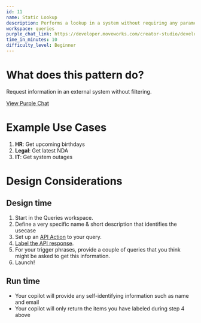 ```yaml
---
id: 11
name: Static Lookup
description: Performs a lookup in a system without requiring any parameters
workspace: queries
purple_chat_link: https://developer.moveworks.com/creator-studio/developer-tools/purple-chat-builder/?workspace=%7B%22title%22%3A%22My+Workspace%22%2C%22botSettings%22%3A%7B%7D%2C%22mocks%22%3A%5B%7B%22id%22%3A8533%2C%22title%22%3A%22Mock+1%22%2C%22transcript%22%3A%7B%22settings%22%3A%7B%22colorStyle%22%3A%22LIGHT%22%2C%22startTime%22%3A%2211%3A43+AM%22%2C%22defaultPerson%22%3A%22GWEN%22%2C%22editable%22%3Atrue%7D%2C%22messages%22%3A%5B%7B%22from%22%3A%22USER%22%2C%22text%22%3A%22Are+there+any+upcoming+birthdays+within+the+company%3F%22%7D%2C%7B%22from%22%3A%22ANNOTATION%22%2C%22text%22%3A%22%3Cp%3ERun+report+in+Workday+to+get+any+upcoming+birthdays%3C%2Fp%3E%22%7D%2C%7B%22from%22%3A%22BOT%22%2C%22text%22%3A%22%3Ci%3EOne+moment%2C+fetching+your+results.+This+may+take+%7E10+seconds%3C%2Fi%3E%5Cn%22%2C%22cards%22%3A%5B%7B%22title%22%3A%22John+Mouse%3A+March+25%22%7D%2C%7B%22title%22%3A%22Julia+Gargonzo%3A+April+1%22%7D%2C%7B%22title%22%3A%22Lilly+Lucy%3A+April+2%22%7D%5D%7D%5D%7D%7D%5D%7D
time_in_minutes: 10
difficulty_level: Beginner
---
```


# What does this pattern do?

Request information in an external system without filtering.

[View Purple Chat](https://developer.moveworks.com/creator-studio/developer-tools/purple-chat-builder/?workspace=%7B%22title%22%3A%22My+Workspace%22%2C%22botSettings%22%3A%7B%7D%2C%22mocks%22%3A%5B%7B%22id%22%3A8533%2C%22title%22%3A%22Mock+1%22%2C%22transcript%22%3A%7B%22settings%22%3A%7B%22colorStyle%22%3A%22LIGHT%22%2C%22startTime%22%3A%2211%3A43+AM%22%2C%22defaultPerson%22%3A%22GWEN%22%2C%22editable%22%3Atrue%7D%2C%22messages%22%3A%5B%7B%22from%22%3A%22USER%22%2C%22text%22%3A%22Are+there+any+upcoming+birthdays+within+the+company%3F%22%7D%2C%7B%22from%22%3A%22ANNOTATION%22%2C%22text%22%3A%22%3Cp%3ERun+report+in+Workday+to+get+any+upcoming+birthdays%3C%2Fp%3E%22%7D%2C%7B%22from%22%3A%22BOT%22%2C%22text%22%3A%22%3Ci%3EOne+moment%2C+fetching+your+results.+This+may+take+%7E10+seconds%3C%2Fi%3E%5Cn%22%2C%22cards%22%3A%5B%7B%22title%22%3A%22John+Mouse%3A+March+25%22%7D%2C%7B%22title%22%3A%22Julia+Gargonzo%3A+April+1%22%7D%2C%7B%22title%22%3A%22Lilly+Lucy%3A+April+2%22%7D%5D%7D%5D%7D%7D%5D%7D)

# Example Use Cases

1. **HR**: Get upcoming birthdays
2. **Legal**: Get latest NDA
3. **IT**: Get system outages

# Design Considerations

## Design time

1. Start in the Queries workspace.
2. Define a very specific name & short description that identifies the usecase
3. Set up an [API Action](https://developer.moveworks.com/creator-studio/api-configuration/) to your query.
4. [Label the API response](https://developer.moveworks.com/creator-studio/conversation-design/guidelines/api-labeling/). 
5. For your trigger phrases, provide a couple of queries that you think might be asked to get this information.
6. Launch!


## Run time

- Your copilot will provide any self-identifying information such as name and email
- Your copilot will only return the items you have labeled during step 4 above

